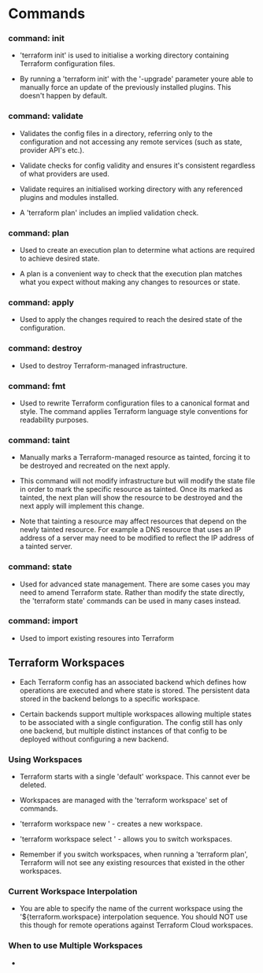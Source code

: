 # Commands

### command: init
- 'terraform init' is used to initialise a working directory containing Terraform configuration files.

- By running a 'terraform init' with the '-upgrade' parameter youre able to manually force an update of the previously installed plugins. This doesn't happen by default.

### command: validate
- Validates the config files in a directory, referring only to the configuration and not accessing any remote services (such as state, provider API's etc.).

- Validate checks for config validity and ensures it's consistent regardless of what providers are used.

- Validate requires an initialised working directory with any referenced plugins and modules installed.

- A 'terraform plan' includes an implied validation check.

### command: plan
- Used to create an execution plan to determine what actions are required to achieve desired state.

- A plan is a convenient way to check that the execution plan matches what you expect without making any changes to resources or state.

### command: apply
- Used to apply the changes required to reach the desired state of the configuration.

### command: destroy
- Used to destroy Terraform-managed infrastructure.

### command: fmt
- Used to rewrite Terraform configuration files to a canonical format and style. The command applies Terraform language style conventions for readability purposes.

### command: taint
- Manually marks a Terraform-managed resource as tainted, forcing it to be destroyed and recreated on the next apply.

- This command will not modify infrastructure but will modify the state file in order to mark the specific resource as tainted. Once its marked as tainted, the next plan will show the resource to be destroyed and the next apply will implement this change.

- Note that tainting a resource may affect resources that depend on the newly tainted resource. For example a DNS resource that uses an IP address of a server may need to be modified to reflect the IP address of a tainted server.

### command: state
- Used for advanced state management. There are some cases you may need to amend Terraform state. Rather than modify the state directly, the 'terraform state' commands can be used in many cases instead.

### command: import
- Used to import existing resoures into Terraform


## Terraform Workspaces
- Each Terraform config has an associated backend which defines how operations are executed and where state is stored. The persistent data stored in the backend belongs to a specific workspace.

- Certain backends support multiple workspaces allowing multiple states to be associated with a single configuration. The config still has only one backend, but multiple distinct instances of that config to be deployed without configuring a new backend.

### Using Workspaces
- Terraform starts with a single 'default' workspace. This cannot ever be deleted. 

- Workspaces are managed with the 'terraform workspace' set of commands.

- 'terraform workspace new <name>' - creates a new workspace.
- 'terraform workspace select <name>' - allows you to switch workspaces.

- Remember if you switch workspaces, when running a 'terraform plan', Terraform will not see any existing resources that existed in the other workspaces.

### Current Workspace Interpolation
- You are able to specify the name of the current workspace using the '${terraform.workspace} interpolation sequence. You should NOT use this though for remote operations against Terraform Cloud workspaces.

### When to use Multiple Workspaces
- 